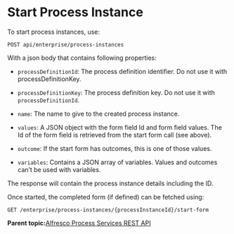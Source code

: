 # Start Process Instance

To start process instances, use:

```
POST api/enterprise/process-instances
```

With a json body that contains following properties:

-   `processDefinitionId`: The process definition identifier. Do not use it with processDefinitionKey.

-   `processDefinitionKey`: The process definition key. Do not use it with `processDefinitionId`.

-   `name`: The name to give to the created process instance.

-   `values`: A JSON object with the form field Id and form field values. The Id of the form field is retrieved from the start form call \(see above\).

-   `outcome`: If the start form has outcomes, this is one of those values.

-   `variables`: Contains a JSON array of variables. Values and outcomes can’t be used with variables.


The response will contain the process instance details including the ID.

Once started, the completed form \(if defined\) can be fetched using:

```
GET /enterprise/process-instances/{processInstanceId}/start-form
```

**Parent topic:**[Alfresco Process Services REST API](../topics/process_services_api.md)

